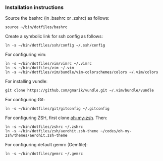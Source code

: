 ### Installation instructions

Source the bashrc (in .bashrc or .zshrc) as follows:

    source ~/bin/dotfiles/bashrc

Create a symbolic link for ssh config as follows:

    ln -s ~/bin/dotfiles/ssh/config ~/.ssh/config

For configuring vim:

    ln -s ~/bin/dotfiles/vim/vimrc ~/.vimrc
    ln -s ~/bin/dotfiles/vim ~/.vim
    ln -s ~/bin/dotfiles/vim/bundle/vim-colorschemes/colors ~/.vim/colors

For installing vundle:

    git clone https://github.com/gmarik/vundle.git ~/.vim/bundle/vundle

For configuring Git:

    ln -s ~/bin/dotfiles/git/gitconfig ~/.gitconfig

For configuring ZSH, first clone [oh-my-zsh](https://github.com/robbyrussell/oh-my-zsh). Then:

    ln -s ~/bin/dotfiles/zshrc ~/.zshrc
    ln -s ~/bin/dotfiles/zsh/aerohit.zsh-theme ~/codes/oh-my-zsh/themes/aerohit.zsh-theme

For configuring default gemrc (Gemfile):

    ln -s ~/bin/dotfiles/gemrc ~/.gemrc 
